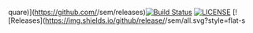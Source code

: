 quare)](https://github.com/<shandura2>/sem/releases)[![Build Status](https://travis-ci.org/shandura2/SEM.svg?branch=master)](https://travis-ci.org/shandura2/SEM)
                                                                                                                                           [![LICENSE](https://img.shields.io/github/license/<shandura2>/sem.svg?style=flat-square)](https://github.com/<shandura2>/sem/blob/master/LICENSE)
                                                                                                                                           [![Releases](https://img.shields.io/github/release/<shandura2>/sem/all.svg?style=flat-s